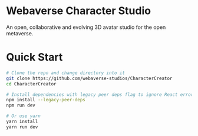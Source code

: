 # Webaverse Character Studio
An open, collaborative and evolving 3D avatar studio for the open metaverse.

# Quick Start
```bash
# Clone the repo and change directory into it
git clone https://github.com/webaverse-studios/CharacterCreator
cd CharacterCreator

# Install dependencies with legacy peer deps flag to ignore React errors
npm install --legacy-peer-deps
npm run dev

# Or use yarn
yarn install
yarn run dev
```